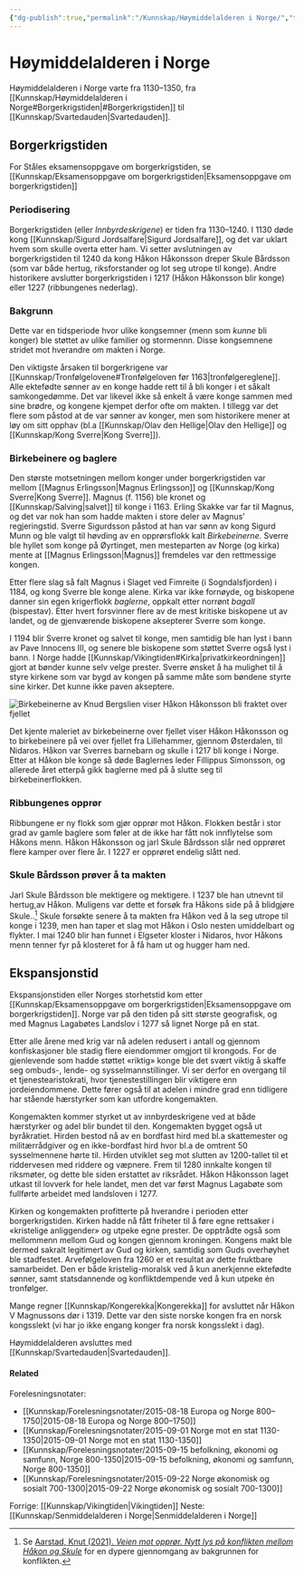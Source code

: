 ```yaml
---
{"dg-publish":true,"permalink":"/Kunnskap/Høymiddelalderen i Norge/","title":"Høymiddelalderen i Norge","tags":["historie"]}
---
```



# Høymiddelalderen i Norge
Høymiddelalderen i Norge varte fra 1130–1350, fra [[Kunnskap/Høymiddelalderen i Norge#Borgerkrigstiden\|#Borgerkrigstiden]] til [[Kunnskap/Svartedauden\|Svartedauden]].

## Borgerkrigstiden
For Ståles eksamensoppgave om borgerkrigstiden, se [[Kunnskap/Eksamensoppgave om borgerkrigstiden\|Eksamensoppgave om borgerkrigstiden]]

### Periodisering
Borgerkrigstiden (eller *Innbyrdeskrigene*) er tiden fra 1130–1240. I 1130 døde kong [[Kunnskap/Sigurd Jordsalfare\|Sigurd Jordsalfare]], og det var uklart hvem som skulle overta etter ham. Vi setter avslutningen av borgerkrigstiden til 1240 da kong Håkon Håkonsson dreper Skule Bårdsson (som var både hertug, riksforstander og lot seg utrope til konge). Andre historikere avslutter borgerkrigstiden i 1217 (Håkon Håkonsson blir konge) eller 1227 (ribbungenes nederlag).

### Bakgrunn
Dette var en tidsperiode hvor ulike kongsemner (menn som *kunne* bli konger) ble støttet av ulike familier og stormennn. Disse kongsemnene stridet mot hverandre om makten i Norge.

Den viktigste årsaken til borgerkrigene var [[Kunnskap/Tronfølgelovene#Tronfølgeloven før 1163\|tronfølgereglene]]. Alle ektefødte sønner av en konge hadde rett til å bli konger i et såkalt samkongedømme. Det var likevel ikke så enkelt å være konge sammen med sine brødre, og kongene kjempet derfor ofte om makten. I tillegg var det flere som påstod at de var sønner av konger, men som historikere mener at løy om sitt opphav (bl.a [[Kunnskap/Olav den Hellige\|Olav den Hellige]] og [[Kunnskap/Kong Sverre\|Kong Sverre]]).

### Birkebeinere og baglere
Den største motsetningen mellom konger under borgerkrigstiden var mellom [[Magnus Erlingsson\|Magnus Erlingsson]] og [[Kunnskap/Kong Sverre\|Kong Sverre]]. Magnus (f. 1156) ble kronet og [[Kunnskap/Salving\|salvet]] til konge i 1163. Erling Skakke var far til Magnus, og det var nok han som hadde makten i store deler av Magnus' regjeringstid. Sverre Sigurdsson påstod at han var sønn av kong Sigurd Munn og ble valgt til høvding av en opprørsflokk kalt *Birkebeinerne*. Sverre ble hyllet som konge på Øyrtinget, men mesteparten av Norge (og kirka) mente at [[Magnus Erlingsson\|Magnus]] fremdeles var den rettmessige kongen. 

Etter flere slag så falt Magnus i Slaget ved Fimreite (i Sogndalsfjorden) i 1184, og kong Sverre ble konge alene. Kirka var ikke fornøyde, og biskopene danner sin egen krigerflokk *baglerne*, oppkalt etter norrønt *bagall* (bispestav). Etter hvert forsvinner flere av de mest kritiske biskopene ut av landet, og de gjenværende biskopene aksepterer Sverre som konge. 

I 1194 blir Sverre kronet og salvet til konge, men samtidig ble han lyst i bann av Pave Innocens III, og senere ble biskopene som støttet Sverre også lyst i bann. I Norge hadde [[Kunnskap/Vikingtiden#Kirka\|privatkirkeordningen]] gjort at bønder kunne selv velge prester. Sverre ønsket å ha mulighet til å styre kirkene som var bygd av kongen på samme måte som bøndene styrte sine kirker. Det kunne ikke paven akseptere.

![Birkebeinerne av Knud Bergslien viser Håkon Håkonsson bli fraktet over fjellet](https://upload.wikimedia.org/wikipedia/commons/1/18/Birkebeinerne_p%C3%A5_Ski_over_Fjeldet_med_Kongsbarnet_%28cropped%29.jpg)

Det kjente maleriet av birkebeinerne over fjellet viser Håkon Håkonsson og to birkebeinere på vei over fjellet fra Lillehammer, gjennom Østerdalen, til Nidaros. Håkon var Sverres barnebarn og skulle i 1217 bli konge i Norge. Etter at Håkon ble konge så døde Baglernes leder Fillippus Simonsson, og allerede året etterpå gikk baglerne med på å slutte seg til birkebeinerflokken.

### Ribbungenes opprør
Ribbungene er ny flokk som gjør opprør mot Håkon. Flokken består i stor grad av gamle baglere som føler at de ikke har fått nok innflytelse som Håkons menn. Håkon Håkonsson og jarl Skule Bårdsson slår ned opprøret flere kamper over flere år. I 1227 er opprøret endelig slått ned.

### Skule Bårdsson prøver å ta makten
Jarl Skule Bårdsson ble mektigere og mektigere. I 1237 ble han utnevnt til hertug,av Håkon. Muligens var dette et forsøk fra Håkons side på å blidgjøre Skule..[^1] Skule forsøkte senere å ta makten fra Håkon ved å la seg utrope til konge i 1239, men han taper et slag mot Håkon i Oslo nesten umiddelbart og flykter. I mai 1240 blir han funnet i Elgseter kloster i Nidaros, hvor Håkons menn tenner fyr på klosteret for å få ham ut og hugger ham ned.

## Ekspansjonstid
Ekspansjonstiden eller Norges storhetstid kom etter [[Kunnskap/Eksamensoppgave om borgerkrigstiden\|Eksamensoppgave om borgerkrigstiden]]. Norge var på den tiden på sitt største geografisk, og med Magnus Lagabøtes Landslov i 1277 så lignet Norge på en stat.

Etter alle årene med krig var nå adelen redusert i antall og gjennom konfiskasjoner ble stadig flere eiendommer omgjort til krongods. For de gjenlevende som hadde støttet «riktig» konge ble det svært viktig å skaffe seg ombuds-, lende- og sysselmannstillinger. Vi ser derfor en overgang til et tjenestearistokrati, hvor tjenestestillingen blir viktigere enn jordeiendommene. Dette fører også til at adelen i mindre grad enn tidligere har stående hærstyrker som kan utfordre kongemakten. 

Kongemakten kommer styrket ut av innbyrdeskrigene ved at både hærstyrker og adel blir bundet til den. Kongemakten bygget også ut byråkratiet. Hirden bestod nå av en bordfast hird med bl.a skattemester og militærrådgiver og en ikke-bordfast hird hvor bl.a de omtrent 50 sysselmennene hørte til. Hirden utviklet seg mot slutten av 1200-tallet til et riddervesen med riddere og væpnere. Frem til 1280 innkalte kongen til riksmøter, og dette ble siden erstattet av riksrådet. Håkon Håkonsson laget utkast til lovverk for hele landet, men det var først Magnus Lagabøte som fullførte arbeidet med landsloven i 1277. 

Kirken og kongemakten profitterte på hverandre i perioden etter borgerkrigstiden. Kirken hadde nå fått friheter til å føre egne rettsaker i «kristelige anliggender» og utpeke egne prester. De opptrådte også som mellommenn mellom Gud og kongen gjennom kroningen. Kongens makt ble dermed sakralt legitimert av Gud og kirken, samtidig som Guds overhøyhet ble stadfestet. Arvefølgeloven fra 1260 er et resultat av dette fruktbare samarbeidet. Den er både kristelig-moralsk ved å kun anerkjenne ektefødte sønner, samt statsdannende og konfliktdempende ved å kun utpeke én tronfølger.

Mange regner [[Kunnskap/Kongerekka\|Kongerekka]] for avsluttet når Håkon V Magnussons dør i 1319. Dette var den siste norske kongen fra en norsk kongsslekt (vi har jo ikke engang konger fra norsk kongsslekt i dag). 

Høymiddelalderen avsluttes med [[Kunnskap/Svartedauden\|Svartedauden]].

#### Related
Forelesningsnotater:
- [[Kunnskap/Forelesningsnotater/2015-08-18 Europa og Norge 800–1750\|2015-08-18 Europa og Norge 800–1750]]
- [[Kunnskap/Forelesningsnotater/2015-09-01 Norge mot en stat 1130-1350\|2015-09-01 Norge mot en stat 1130-1350]]
- [[Kunnskap/Forelesningsnotater/2015-09-15 befolkning, økonomi og samfunn, Norge 800-1350\|2015-09-15 befolkning, økonomi og samfunn, Norge 800-1350]]
- [[Kunnskap/Forelesningsnotater/2015-09-22 Norge økonomisk og sosialt 700-1300\|2015-09-22 Norge økonomisk og sosialt 700-1300]]

Forrige: [[Kunnskap/Vikingtiden\|Vikingtiden]]
Neste: [[Kunnskap/Senmiddelalderen i Norge\|Senmiddelalderen i Norge]]

[^1]: Se [Aarstad, Knut (2021). *Veien mot opprør. Nytt lys på konflikten mellom Håkon og Skule*](https://www.idunn.no/doi/10.18261/ht.101.2.2) for en dypere gjennomgang av bakgrunnen for konflikten.
